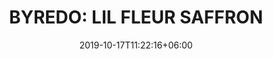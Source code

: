 ---
title: "BYREDO: LIL FLEUR SAFFRON"
category: "BYREDO"
gender: "Unisex"
date: 2019-10-17T11:22:16+06:00
draft: false

# meta description
description : "100 ml" 


# product Price
price: "200"

# Product Short Description
shortDescription: "Lil Fleur is inspired by a heady, surging world of youthful emotions, both happy and sad, and with a great debt to music, the scent is ultimately an interpretation of promise and potential, audaciousness and sincerity - youth & happiness. **INGREDIENTS**: At its heart is a Damascena Rose, sparkling, crisp and enveloping in its sweetness. Top notes of Cassis and Tangerine, add to the crisp sparkle. While Saffron soothes in its warm tones. Blonde Woods, Amber and Vanilla, add notes of sophistication at the base of the fragrance.  **100ml-EDP-UNISEX**"

#product ID
productID: "19"

# type must be "products"
type: "products"

# product Images
# first image will be shown in the product page
images:
  - image: "images/products/byredo/Saffron.jpg"
 
---